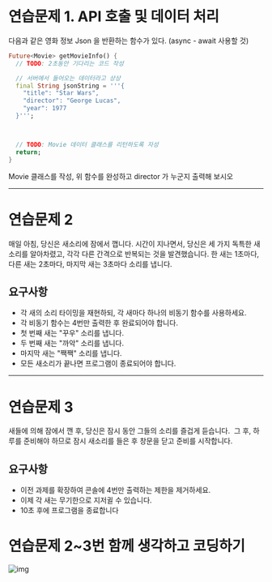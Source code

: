 # 연습문제 1. API 호출 및 데이터 처리
다음과 같은 영화 정보 Json 을 반환하는 함수가 있다. (async - await 사용할 것)
```dart
Future<Movie> getMovieInfo() {
  // TODO: 2초동안 기다리는 코드 작성

  // 서버에서 들어오는 데이터라고 상상
  final String jsonString = '''{
    "title": "Star Wars",
    "director": "George Lucas",
    "year": 1977
  }''';



  // TODO: Movie 데이터 클래스를 리턴하도록 자성
  return;
}

```
Movie 클래스를 작성,
위 함수를 완성하고 director 가 누군지 출력해 보시오


---

# 연습문제 2
매일 아침, 당신은 새소리에 잠에서 깹니다. 시간이 지나면서, 당신은 세 가지 독특한 새소리를 알아차렸고, 각각 다른 간격으로 반복되는 것을 발견했습니다.
한 새는 1초마다, 다른 새는 2초마다, 마지막 새는 3초마다 소리를 냅니다.

## 요구사항
- 각 새의 소리 타이밍을 재현하되, 각 새마다 하나의 비동기 함수를 사용하세요.
- 각 비동기 함수는 4번만 출력한 후 완료되어야 합니다.
- 첫 번째 새는 "꾸우" 소리를 냅니다.
- 두 번째 새는 "까악" 소리를 냅니다.
- 마지막 새는 "짹짹" 소리를 냅니다.
- 모든 새소리가 끝나면 프로그램이 종료되어야 합니다.

---

# 연습문제 3
새들에 의해 잠에서 깬 후, 당신은 잠시 동안 그들의 소리를 즐겁게 듣습니다.  그 후, 하루를 준비해야 하므로 잠시 새소리를 들은 후 창문을 닫고 준비를 시작합니다.

## 요구사항
- 이전 과제를 확장하여 콘솔에 4번만 출력하는 제한을 제거하세요.
- 이제 각 새는 무기한으로 지저귈 수 있습니다.
- 10초 후에 프로그램을 종료합니다


# 연습문제 2~3번 함께 생각하고 코딩하기
![img](https://raw.githubusercontent.com/doggodking/modu-3-dart-study/refs/heads/master/lib/2025-03-27/2025-03-27-04.jpg)